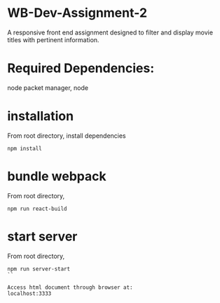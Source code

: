# WB-Dev-Assignment-2
A responsive front end assignment designed to filter and display movie titles with pertinent information.

# Required Dependencies:
node packet manager, node

# installation
From root directory, install dependencies
```
npm install
```
# bundle webpack
From root directory,
```
npm run react-build
```
# start server
From root directory,
```
npm run server-start
``

Access html document through browser at:
localhost:3333